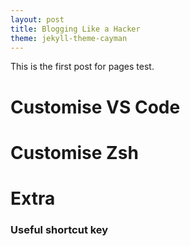 ```yaml
---
layout: post
title: Blogging Like a Hacker
theme: jekyll-theme-cayman
---
```


This is the first post for pages test.


# Customise VS Code

# Customise Zsh

# Extra
### Useful shortcut key
